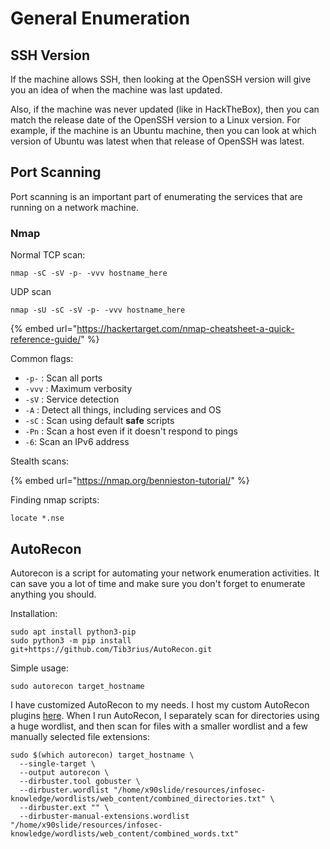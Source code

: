 # General Enumeration

## SSH Version

If the machine allows SSH, then looking at the OpenSSH version will give you an idea of when the machine was last updated.&#x20;

Also, if the machine was never updated (like in HackTheBox), then you can match the release date of the OpenSSH version to a Linux version. For example, if the machine is an Ubuntu machine, then you can look at which version of Ubuntu was latest when that release of OpenSSH was latest.

## Port Scanning

Port scanning is an important part of enumerating the services that are running on a network machine.

### Nmap

Normal TCP scan:

```
nmap -sC -sV -p- -vvv hostname_here 
```

UDP scan &#x20;

```
nmap -sU -sC -sV -p- -vvv hostname_here
```

{% embed url="https://hackertarget.com/nmap-cheatsheet-a-quick-reference-guide/" %}

Common flags:

* `-p-` : Scan all ports
* `-vvv` : Maximum verbosity
* `-sV` : Service detection
* `-A` : Detect all things, including services and OS
* `-sC` : Scan using default **safe** scripts
* `-Pn` : Scan a host even if it doesn't respond to pings
* `-6`: Scan an IPv6 address

Stealth scans:

{% embed url="https://nmap.org/bennieston-tutorial/" %}

Finding nmap scripts:

```
locate *.nse
```

## AutoRecon

Autorecon is a script for automating your network enumeration activities. It can save you a lot of time and make sure you don't forget to enumerate anything you should.

Installation:

```
sudo apt install python3-pip
sudo python3 -m pip install git+https://github.com/Tib3rius/AutoRecon.git
```

Simple usage:

```
sudo autorecon target_hostname
```

I have customized AutoRecon to my needs. I host my custom AutoRecon plugins [here](https://github.com/heinosasshallik/infosec-knowledge/tree/master/scripts/autorecon\_plugins). When I run AutoRecon, I separately scan for directories using a huge wordlist, and then scan for files with a smaller wordlist and a few manually selected file extensions:

```
sudo $(which autorecon) target_hostname \
  --single-target \     
  --output autorecon \
  --dirbuster.tool gobuster \
  --dirbuster.wordlist "/home/x90slide/resources/infosec-knowledge/wordlists/web_content/combined_directories.txt" \
  --dirbuster.ext "" \
  --dirbuster-manual-extensions.wordlist "/home/x90slide/resources/infosec-knowledge/wordlists/web_content/combined_words.txt"
```
